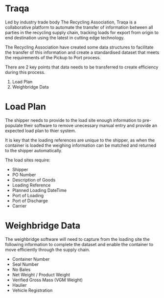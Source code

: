 # Traqa

Led by industry trade body The Recycling Association, Traqa is a collaborative platform to automate the transfer of information between all parties in the recycling supply chain, tracking loads for export from origin to end destination using the latest in cutting edge technology.

The Recycling Association have created some data structures to facilitate the transfer of this information and create a standardised dataset that meets the requirements of the Pickup to Port process.

There are 2 key points that data needs to be transferred to create efficiency during this process.

1. Load Plan
2. Weighbridge Data

# Load Plan 

The shipper needs to provide to the load site enough information to pre-populate their software to remove unecessary manual entry and provide an expected load plan to thier system.

It is key that the loading references are unique to the shipper, as when the container is loaded the weighing information can be matched and returned to the shipper automatically.

The load sites require:

* Shipper
* PO Number
* Description of Goods 
* Loading Reference
* Planned Loading DateTime
* Port of Loading 
* Port of Discharge
* Carrier

# Weighbridge Data 

The weighbridge software will need to capture from the loading site the following information to complete the dataset and enable the container to move efficiently through the supply chain.

* Container Number
* Seal Number
* No Bales
* Net Weight / Product Weight 
* Verified Gross Mass (VGM Weight)
* Haulier 
* Vehicle Registration


